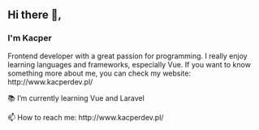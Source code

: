 <h2>Hi there 👋,</h2> 
<h3>I'm Kacper</h3>
<p>Frontend developer with a great passion for programming. I really enjoy learning languages and frameworks, especially Vue. If you want to know something more about me, you can check my website: http://www.kacperdev.pl/</p>

<p>📚 I’m currently learning Vue and Laravel</p>
<p>📫 How to reach me: http://www.kacperdev.pl/</p>

